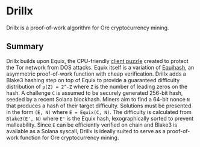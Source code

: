 # Drillx

Drillx is a proof-of-work algorithm for Ore cryptocurrency mining.

## Summary

Drillx builds upon Equix, the CPU-friendly [client puzzle](https://gitlab.torproject.org/tpo/core/tor/-/blob/main/src/ext/equix/devlog.md) created to protect the Tor network from DOS attacks. Equix itself is a variation of [Equihash](https://core.ac.uk/download/pdf/31227294.pdf), an asymmetric proof-of-work function with cheap verification. Drillx adds a Blake3 hashing step on top of Equix to provide a guaranteed difficulty distribution of `p(Z) = 2^-Z` where `Z` is the number of leading zeros on the hash. A challenge `C` is assumed to be securely generated 256-bit hash, seeded by a recent Solana blockhash. Miners aim to find a 64-bit nonce `N` that produces a hash of their target difficulty. Solutions must be presented in the form `(E, N)` where `E = Equix(C, N)`. The difficulty is calculated from `Blake3(E', N)` where `E'` is the Equix hash, lexographically sorted to prevent malleability. Since `E` can be efficiently verified on chain and Blake3 is available as a Solana syscall, Drillx is ideally suited to serve as a proof-of-work function for Ore cryptocurrency mining. 
